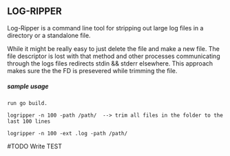 ## LOG-RIPPER

Log-Ripper is a command line tool for stripping out large log files in a directory or a standalone file.

While it might be really easy to just delete the file and make a new file. The file descriptor is lost with that method and 
other processes communicating through the logs files redirects stdin && stderr elsewhere. This approach makes sure the the FD is presevered while trimming the file.


##### sample usage
```
run go build.

logripper -n 100 -path /path/  --> trim all files in the folder to the last 100 lines

logripper -n 100 -ext .log -path /path/
```


#TODO
Write TEST
